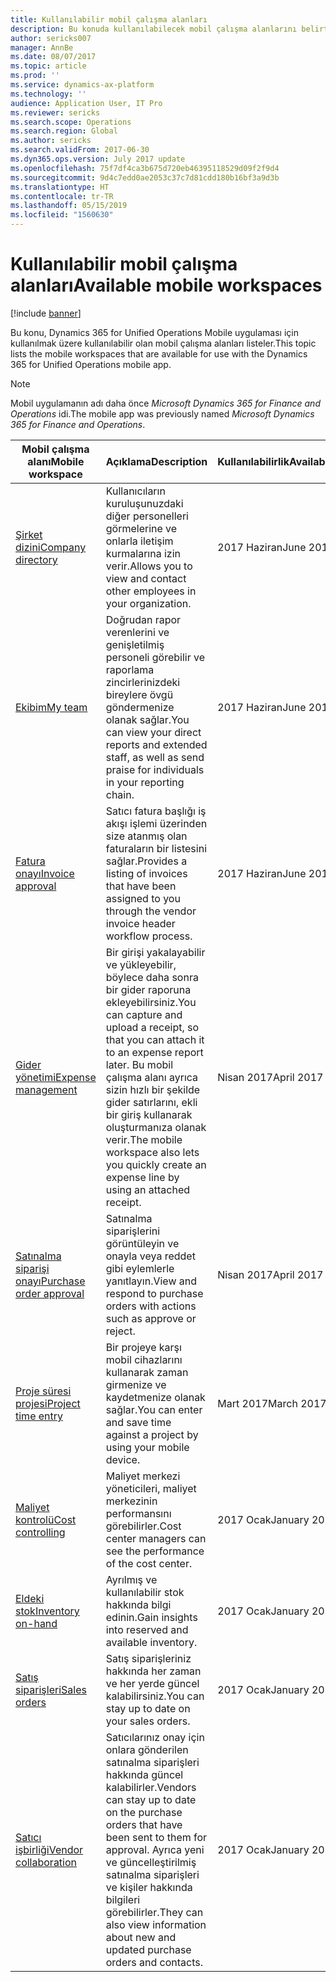 ```yaml
---
title: Kullanılabilir mobil çalışma alanları
description: Bu konuda kullanılabilecek mobil çalışma alanlarını belirtilmektedir.
author: sericks007
manager: AnnBe
ms.date: 08/07/2017
ms.topic: article
ms.prod: ''
ms.service: dynamics-ax-platform
ms.technology: ''
audience: Application User, IT Pro
ms.reviewer: sericks
ms.search.scope: Operations
ms.search.region: Global
ms.author: sericks
ms.search.validFrom: 2017-06-30
ms.dyn365.ops.version: July 2017 update
ms.openlocfilehash: 75f7df4ca3b675d720eb46395118529d09f2f9d4
ms.sourcegitcommit: 9d4c7edd0ae2053c37c7d81cdd180b16bf3a9d3b
ms.translationtype: HT
ms.contentlocale: tr-TR
ms.lasthandoff: 05/15/2019
ms.locfileid: "1560630"
---
```

# <a name="available-mobile-workspaces"></a><span data-ttu-id="6fcd8-103">Kullanılabilir mobil çalışma alanları</span><span class="sxs-lookup"><span data-stu-id="6fcd8-103">Available mobile workspaces</span></span>

[!include [banner](../includes/banner.md)]

<span data-ttu-id="6fcd8-104">Bu konu, Dynamics 365 for Unified Operations Mobile uygulaması için kullanılmak üzere kullanılabilir olan mobil çalışma alanları listeler.</span><span class="sxs-lookup"><span data-stu-id="6fcd8-104">This topic lists the mobile workspaces that are available for use with the Dynamics 365 for Unified Operations mobile app.</span></span>

> [!NOTE]
> <span data-ttu-id="6fcd8-105">Mobil uygulamanın adı daha önce *Microsoft Dynamics 365 for Finance and Operations* idi.</span><span class="sxs-lookup"><span data-stu-id="6fcd8-105">The mobile app was previously named *Microsoft Dynamics 365 for Finance and Operations*.</span></span>

| <span data-ttu-id="6fcd8-106">Mobil çalışma alanı</span><span class="sxs-lookup"><span data-stu-id="6fcd8-106">Mobile workspace</span></span>     | <span data-ttu-id="6fcd8-107">Açıklama</span><span class="sxs-lookup"><span data-stu-id="6fcd8-107">Description</span></span>   | <span data-ttu-id="6fcd8-108">Kullanılabilirlik</span><span class="sxs-lookup"><span data-stu-id="6fcd8-108">Availability</span></span>   |
|----------------------|---------------|--------------|
|[<span data-ttu-id="6fcd8-109">Şirket dizini</span><span class="sxs-lookup"><span data-stu-id="6fcd8-109">Company directory</span></span>](company-directory-mobile-workspace.md)| <span data-ttu-id="6fcd8-110">Kullanıcıların kuruluşunuzdaki diğer personelleri görmelerine ve onlarla iletişim kurmalarına izin verir.</span><span class="sxs-lookup"><span data-stu-id="6fcd8-110">Allows you to view and contact other employees in your organization.</span></span>| <span data-ttu-id="6fcd8-111">2017 Haziran</span><span class="sxs-lookup"><span data-stu-id="6fcd8-111">June 2017</span></span> |    
|[<span data-ttu-id="6fcd8-112">Ekibim</span><span class="sxs-lookup"><span data-stu-id="6fcd8-112">My team</span></span>](manager-self-service-mobile-workspace.md)| <span data-ttu-id="6fcd8-113">Doğrudan rapor verenlerini ve genişletilmiş personeli görebilir ve raporlama zincirlerinizdeki bireylere övgü göndermenize olanak sağlar.</span><span class="sxs-lookup"><span data-stu-id="6fcd8-113">You can view your direct reports and extended staff, as well as send praise for individuals in your reporting chain.</span></span>|<span data-ttu-id="6fcd8-114">2017 Haziran</span><span class="sxs-lookup"><span data-stu-id="6fcd8-114">June 2017</span></span> |     
|[<span data-ttu-id="6fcd8-115">Fatura onayı</span><span class="sxs-lookup"><span data-stu-id="6fcd8-115">Invoice approval</span></span>](invoice-approval-mobile-workspace.md)| <span data-ttu-id="6fcd8-116">Satıcı fatura başlığı iş akışı işlemi üzerinden size atanmış olan faturaların bir listesini sağlar.</span><span class="sxs-lookup"><span data-stu-id="6fcd8-116">Provides a listing of invoices that have been assigned to you through the vendor invoice header workflow process.</span></span>| <span data-ttu-id="6fcd8-117">2017 Haziran</span><span class="sxs-lookup"><span data-stu-id="6fcd8-117">June 2017</span></span>   |
| [<span data-ttu-id="6fcd8-118">Gider yönetimi</span><span class="sxs-lookup"><span data-stu-id="6fcd8-118">Expense management</span></span>](../../financials/expense-management/expense-management-mobile-workspace.md) | <span data-ttu-id="6fcd8-119">Bir girişi yakalayabilir ve yükleyebilir, böylece daha sonra bir gider raporuna ekleyebilirsiniz.</span><span class="sxs-lookup"><span data-stu-id="6fcd8-119">You can capture and upload a receipt, so that you can attach it to an expense report later.</span></span> <span data-ttu-id="6fcd8-120">Bu mobil çalışma alanı ayrıca sizin hızlı bir şekilde gider satırlarını, ekli bir giriş kullanarak oluşturmanıza olanak verir.</span><span class="sxs-lookup"><span data-stu-id="6fcd8-120">The mobile workspace also lets you quickly create an expense line by using an attached receipt.</span></span> | <span data-ttu-id="6fcd8-121">Nisan 2017</span><span class="sxs-lookup"><span data-stu-id="6fcd8-121">April 2017</span></span> |
| [<span data-ttu-id="6fcd8-122">Satınalma siparişi onayı</span><span class="sxs-lookup"><span data-stu-id="6fcd8-122">Purchase order approval</span></span>](../../supply-chain/procurement/purchase-order-mobile-workspace.md) | <span data-ttu-id="6fcd8-123">Satınalma siparişlerini görüntüleyin ve onayla veya reddet gibi eylemlerle yanıtlayın.</span><span class="sxs-lookup"><span data-stu-id="6fcd8-123">View and respond to purchase orders with actions such as approve or reject.</span></span> | <span data-ttu-id="6fcd8-124">Nisan 2017</span><span class="sxs-lookup"><span data-stu-id="6fcd8-124">April 2017</span></span> |
| [<span data-ttu-id="6fcd8-125">Proje süresi projesi</span><span class="sxs-lookup"><span data-stu-id="6fcd8-125">Project time entry</span></span>](../../financials/project-management/project-time-entry-mobile-workspace.md) | <span data-ttu-id="6fcd8-126">Bir projeye karşı mobil cihazlarını kullanarak zaman girmenize ve kaydetmenize olanak sağlar.</span><span class="sxs-lookup"><span data-stu-id="6fcd8-126">You can enter and save time against a project by using your mobile device.</span></span> | <span data-ttu-id="6fcd8-127">Mart 2017</span><span class="sxs-lookup"><span data-stu-id="6fcd8-127">March 2017</span></span> |
| [<span data-ttu-id="6fcd8-128">Maliyet kontrolü</span><span class="sxs-lookup"><span data-stu-id="6fcd8-128">Cost controlling</span></span>](../../financials/cost-accounting/cost-controlling-mobile-workspace.md)     | <span data-ttu-id="6fcd8-129">Maliyet merkezi yöneticileri, maliyet merkezinin performansını görebilirler.</span><span class="sxs-lookup"><span data-stu-id="6fcd8-129">Cost center managers can see the performance of the cost center.</span></span>                                                                                               |  <span data-ttu-id="6fcd8-130">2017 Ocak</span><span class="sxs-lookup"><span data-stu-id="6fcd8-130">January 2017</span></span>        |
| [<span data-ttu-id="6fcd8-131">Eldeki stok</span><span class="sxs-lookup"><span data-stu-id="6fcd8-131">Inventory on-hand</span></span>](../../supply-chain/inventory/inventory-on-hand-mobile-workspace.md)    | <span data-ttu-id="6fcd8-132">Ayrılmış ve kullanılabilir stok hakkında bilgi edinin.</span><span class="sxs-lookup"><span data-stu-id="6fcd8-132">Gain insights into reserved and available inventory.</span></span>                                                                                                    |   <span data-ttu-id="6fcd8-133">2017 Ocak</span><span class="sxs-lookup"><span data-stu-id="6fcd8-133">January 2017</span></span>       |
| [<span data-ttu-id="6fcd8-134">Satış siparişleri</span><span class="sxs-lookup"><span data-stu-id="6fcd8-134">Sales orders</span></span>](../../supply-chain/sales-marketing/sales-orders-mobile-workspace.md)         | <span data-ttu-id="6fcd8-135">Satış siparişleriniz hakkında her zaman ve her yerde güncel kalabilirsiniz.</span><span class="sxs-lookup"><span data-stu-id="6fcd8-135">You can stay up to date on your sales orders.</span></span>                                                                                                                          |  <span data-ttu-id="6fcd8-136">2017 Ocak</span><span class="sxs-lookup"><span data-stu-id="6fcd8-136">January 2017</span></span>                  |
| [<span data-ttu-id="6fcd8-137">Satıcı işbirliği</span><span class="sxs-lookup"><span data-stu-id="6fcd8-137">Vendor collaboration</span></span>](../../supply-chain/procurement/vendor-collaboration-mobile-workspace.md) | <span data-ttu-id="6fcd8-138">Satıcılarınız onay için onlara gönderilen satınalma siparişleri hakkında güncel kalabilirler.</span><span class="sxs-lookup"><span data-stu-id="6fcd8-138">Vendors can stay up to date on the purchase orders that have been sent to them for approval.</span></span> <span data-ttu-id="6fcd8-139">Ayrıca yeni ve güncelleştirilmiş satınalma siparişleri ve kişiler hakkında bilgileri görebilirler.</span><span class="sxs-lookup"><span data-stu-id="6fcd8-139">They can also view information about new and updated purchase orders and contacts.</span></span> |<span data-ttu-id="6fcd8-140">2017 Ocak</span><span class="sxs-lookup"><span data-stu-id="6fcd8-140">January 2017</span></span>    |

